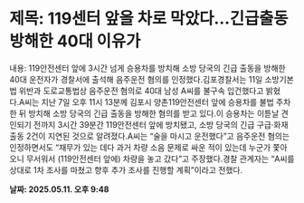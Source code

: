 # **제목: 119센터 앞을 차로 막았다…긴급출동 방해한 40대 이유가**

  내용: 119안전센터 앞에 3시간 넘게 승용차를 방치해 소방 당국의 긴급 출동을 방해한 40대 운전자가 경찰서에 출석해 음주운전 혐의를 인정했다.김포경찰서는 11일 소방기본법 위반과 도로교통법상 음주운전 혐의로 40대 남성 A씨를 불구속 입건했다고 밝혔다.A씨는 지난 7일 오후 11시 13분께 김포시 양촌119안전센터 앞에 승용차를 불법 주차한 뒤 방치해 소방 당국의 긴급 출동을 방해한 혐의를 받고 있다.이 승용차는 이튿날 견인되기 전까지 3시간 39분간 119안전센터 앞에 방치됐고, 소방 당국의 긴급 구급·화재 출동 2건이 지연된 것으로 알려졌다.A씨는 “술을 마시고 운전했다”고 음주운전 혐의는 인정하면서도 “채무가 있는 데다 과거 차량 소음 문제로 싸운 적이 있는데 누군가 쫓아오니 무서워서 (119안전센터 앞에) 차량을 놓고 갔다”고 주장했다.경찰 관계자는 “A씨를 상대로 1차 조사를 마쳤고 향후 추가 조사를 진행할 계획”이라고 전했다.

  **날짜: 2025.05.11. 오후 9:48**